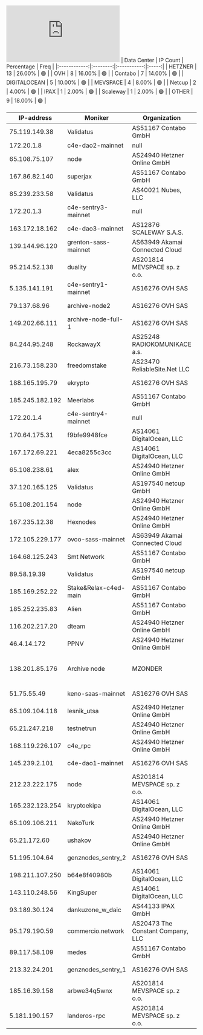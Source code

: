 ![Diagramm](https://github.com/obajay/StateSync-snapshots/blob/main/Projects/C4E/1/README.md)
| Data Center | IP Count | Percentage | Freq |
|:------------:|:--------:|:-----------:|:-----:|
| HETZNER | 13 | 26.00% | 🟢 |
| OVH | 8 | 16.00% | 🟢 |
| Contabo | 7 | 14.00% | 🟢 |
| DIGITALOCEAN | 5 | 10.00% | 🟢 |
| MEVSPACE | 4 | 8.00% | 🟢 |
| Netcup | 2 | 4.00% | 🟢 |
| IPAX | 1 | 2.00% | 🟢 |
| Scaleway | 1 | 2.00% | 🟢 |
| OTHER | 9 | 18.00% | 🟢 |

<!-- START_TABLE -->
| IP-address | Moniker | Organization | Country | City |
|-------------|---------|---------------|---------|------|
| 75.119.149.38 | Validatus | AS51167 Contabo GmbH | ![image](https://raw.githubusercontent.com/madebybowtie/FlagKit/master/Assets/SVG/DE.svg) DE | Düsseldorf |
| 172.20.1.8 | c4e-dao2-mainnet | null | 🏴‍☠️ null | null |
| 65.108.75.107 | node | AS24940 Hetzner Online GmbH | ![image](https://raw.githubusercontent.com/obajay/FlagKit/master/Assets/SVG/FI.svg) FI | Helsinki |
| 167.86.82.140 | superjax | AS51167 Contabo GmbH | ![image](https://raw.githubusercontent.com/madebybowtie/FlagKit/master/Assets/SVG/DE.svg) DE | Munich |
| 85.239.233.58 | Validatus | AS40021 Nubes, LLC | ![image](https://raw.githubusercontent.com/obajay/FlagKit/master/Assets/SVG/US.svg) US | Seattle |
| 172.20.1.3 | c4e-sentry3-mainnet | null | 🏴‍☠️ null | null |
| 163.172.18.162 | c4e-dao3-mainnet | AS12876 SCALEWAY S.A.S. | ![image](https://raw.githubusercontent.com/obajay/FlagKit/master/Assets/SVG/FR.svg) FR | Paris |
| 139.144.96.120 | grenton-sass-mainnet | AS63949 Akamai Connected Cloud | ![image](https://raw.githubusercontent.com/obajay/FlagKit/master/Assets/SVG/AU.svg) AU | Sydney |
| 95.214.52.138 | duality | AS201814 MEVSPACE sp. z o.o. | ![image](https://raw.githubusercontent.com/obajay/FlagKit/master/Assets/SVG/PL.svg) PL | Warsaw |
| 5.135.141.191 | c4e-sentry1-mainnet | AS16276 OVH SAS | ![image](https://raw.githubusercontent.com/obajay/FlagKit/master/Assets/SVG/FR.svg) FR | Lille |
| 79.137.68.96 | archive-node2 | AS16276 OVH SAS | ![image](https://raw.githubusercontent.com/obajay/FlagKit/master/Assets/SVG/PL.svg) PL | Warsaw |
| 149.202.66.111 | archive-node-full-1 | AS16276 OVH SAS | ![image](https://raw.githubusercontent.com/obajay/FlagKit/master/Assets/SVG/FR.svg) FR | Lille |
| 84.244.95.248 | RockawayX | AS25248 RADIOKOMUNIKACE a.s. | ![image](https://raw.githubusercontent.com/obajay/FlagKit/master/Assets/SVG/CZ.svg) CZ | Prague |
| 216.73.158.230 | freedomstake | AS23470 ReliableSite.Net LLC | ![image](https://raw.githubusercontent.com/obajay/FlagKit/master/Assets/SVG/US.svg) US | Los Angeles |
| 188.165.195.79 | ekrypto | AS16276 OVH SAS | ![image](https://raw.githubusercontent.com/obajay/FlagKit/master/Assets/SVG/FR.svg) FR | Lille |
| 185.245.182.192 | Meerlabs | AS51167 Contabo GmbH | ![image](https://raw.githubusercontent.com/madebybowtie/FlagKit/master/Assets/SVG/DE.svg) DE | Düsseldorf |
| 172.20.1.4 | c4e-sentry4-mainnet | null | 🏴‍☠️ null | null |
| 170.64.175.31 | f9bfe9948fce | AS14061 DigitalOcean, LLC | ![image](https://raw.githubusercontent.com/obajay/FlagKit/master/Assets/SVG/AU.svg) AU | Sydney |
| 167.172.69.221 | 4eca8255c3cc | AS14061 DigitalOcean, LLC | ![image](https://raw.githubusercontent.com/obajay/FlagKit/master/Assets/SVG/SG.svg) SG | Singapore |
| 65.108.238.61 | alex | AS24940 Hetzner Online GmbH | ![image](https://raw.githubusercontent.com/obajay/FlagKit/master/Assets/SVG/FI.svg) FI | Helsinki |
| 37.120.165.125 | Validatus | AS197540 netcup GmbH | ![image](https://raw.githubusercontent.com/madebybowtie/FlagKit/master/Assets/SVG/DE.svg) DE | Nürnberg |
| 65.108.201.154 | node | AS24940 Hetzner Online GmbH | ![image](https://raw.githubusercontent.com/obajay/FlagKit/master/Assets/SVG/FI.svg) FI | Helsinki |
| 167.235.12.38 | Hexnodes | AS24940 Hetzner Online GmbH | ![image](https://raw.githubusercontent.com/madebybowtie/FlagKit/master/Assets/SVG/DE.svg) DE | Falkenstein |
| 172.105.229.177 | ovoo-sass-mainnet | AS63949 Akamai Connected Cloud | ![image](https://raw.githubusercontent.com/obajay/FlagKit/master/Assets/SVG/JP.svg) JP | Tokyo |
| 164.68.125.243 | Smt Network | AS51167 Contabo GmbH | ![image](https://raw.githubusercontent.com/madebybowtie/FlagKit/master/Assets/SVG/DE.svg) DE | Nürnberg |
| 89.58.19.39 | Validatus | AS197540 netcup GmbH | ![image](https://raw.githubusercontent.com/obajay/FlagKit/master/Assets/SVG/AT.svg) AT | Vienna |
| 185.169.252.22 | Stake&Relax-c4ed-main | AS51167 Contabo GmbH | ![image](https://raw.githubusercontent.com/madebybowtie/FlagKit/master/Assets/SVG/DE.svg) DE | Düsseldorf |
| 185.252.235.83 | Alien | AS51167 Contabo GmbH | ![image](https://raw.githubusercontent.com/madebybowtie/FlagKit/master/Assets/SVG/DE.svg) DE | Düsseldorf |
| 116.202.217.20 | dteam | AS24940 Hetzner Online GmbH | ![image](https://raw.githubusercontent.com/madebybowtie/FlagKit/master/Assets/SVG/DE.svg) DE | Falkenstein |
| 46.4.14.172 | PPNV | AS24940 Hetzner Online GmbH | ![image](https://raw.githubusercontent.com/madebybowtie/FlagKit/master/Assets/SVG/DE.svg) DE | Falkenstein |
| 138.201.85.176 | Archive node | MZONDER | AS24940 Hetzner Online GmbH | ![image](https://raw.githubusercontent.com/madebybowtie/FlagKit/master/Assets/SVG/DE.svg) DE | Falkenstein |
| 51.75.55.49 | keno-saas-mainnet | AS16276 OVH SAS | ![image](https://raw.githubusercontent.com/obajay/FlagKit/master/Assets/SVG/PL.svg) PL | Warsaw |
| 65.109.104.118 | lesnik_utsa | AS24940 Hetzner Online GmbH | ![image](https://raw.githubusercontent.com/obajay/FlagKit/master/Assets/SVG/FI.svg) FI | Helsinki |
| 65.21.247.218 | testnetrun | AS24940 Hetzner Online GmbH | ![image](https://raw.githubusercontent.com/obajay/FlagKit/master/Assets/SVG/FI.svg) FI | Tuusula |
| 168.119.226.107 | c4e_rpc | AS24940 Hetzner Online GmbH | ![image](https://raw.githubusercontent.com/madebybowtie/FlagKit/master/Assets/SVG/DE.svg) DE | Nürnberg |
| 145.239.2.101 | c4e-dao1-mainnet | AS16276 OVH SAS | ![image](https://raw.githubusercontent.com/madebybowtie/FlagKit/master/Assets/SVG/DE.svg) DE | Frankfurt am Main |
| 212.23.222.175 | node | AS201814 MEVSPACE sp. z o.o. | ![image](https://raw.githubusercontent.com/obajay/FlagKit/master/Assets/SVG/PL.svg) PL | Warsaw |
| 165.232.123.254 | kryptoekipa | AS14061 DigitalOcean, LLC | ![image](https://raw.githubusercontent.com/madebybowtie/FlagKit/master/Assets/SVG/DE.svg) DE | Frankfurt am Main |
| 65.109.106.211 | NakoTurk | AS24940 Hetzner Online GmbH | ![image](https://raw.githubusercontent.com/obajay/FlagKit/master/Assets/SVG/FI.svg) FI | Helsinki |
| 65.21.172.60 | ushakov | AS24940 Hetzner Online GmbH | ![image](https://raw.githubusercontent.com/obajay/FlagKit/master/Assets/SVG/FI.svg) FI | Tuusula |
| 51.195.104.64 | genznodes_sentry_2 | AS16276 OVH SAS | ![image](https://raw.githubusercontent.com/madebybowtie/FlagKit/master/Assets/SVG/DE.svg) DE | Frankfurt am Main |
| 198.211.107.250 | b64e8f40980b | AS14061 DigitalOcean, LLC | ![image](https://raw.githubusercontent.com/obajay/FlagKit/master/Assets/SVG/US.svg) US | North Bergen |
| 143.110.248.56 | KingSuper | AS14061 DigitalOcean, LLC | ![image](https://raw.githubusercontent.com/obajay/FlagKit/master/Assets/SVG/IN.svg) IN | Doddaballapura |
| 93.189.30.124 | dankuzone_w_daic | AS44133 IPAX GmbH | ![image](https://raw.githubusercontent.com/obajay/FlagKit/master/Assets/SVG/AT.svg) AT | Vienna |
| 95.179.190.59 | commercio.network | AS20473 The Constant Company, LLC | ![image](https://raw.githubusercontent.com/obajay/FlagKit/master/Assets/SVG/NL.svg) NL | Haarlem |
| 89.117.58.109 | medes | AS51167 Contabo GmbH | ![image](https://raw.githubusercontent.com/obajay/FlagKit/master/Assets/SVG/US.svg) US | Norfolk |
| 213.32.24.201 | genznodes_sentry_1 | AS16276 OVH SAS | ![image](https://raw.githubusercontent.com/obajay/FlagKit/master/Assets/SVG/FR.svg) FR | Lille |
| 185.16.39.158 | arbwe34q5wnx | AS201814 MEVSPACE sp. z o.o. | ![image](https://raw.githubusercontent.com/obajay/FlagKit/master/Assets/SVG/PL.svg) PL | Warsaw |
| 5.181.190.157 | landeros-rpc | AS201814 MEVSPACE sp. z o.o. | ![image](https://raw.githubusercontent.com/obajay/FlagKit/master/Assets/SVG/PL.svg) PL | Warsaw |

<!-- END_TABLE -->